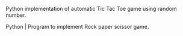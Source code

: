 Python implementation of automatic Tic Tac Toe game using random number.

Python | Program to implement Rock paper scissor game.

